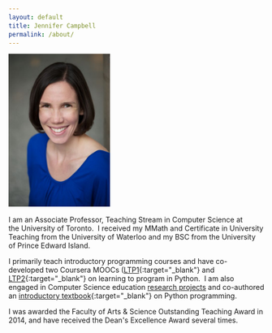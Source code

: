```yaml
---
layout: default
title: Jennifer Campbell
permalink: /about/
---
```



<!-- <div class="grid">
<div class="unit one-third"> -->
<!-- </div>

<div class="unit two-thirds" left-padding="10px">
 -->


 <img src="jen.jpg" alt="jen" width="200"/>
 <div class="pretty-links">


I am an Associate Professor, Teaching Stream in Computer Science at the University of Toronto.  I received my MMath and Certificate in University Teaching from the University of Waterloo and my BSC from the University of Prince Edward Island.  

I primarily teach introductory programming courses and have co-developed two Coursera MOOCs ([LTP1](https://www.coursera.org/course/programming1){:target="_blank"} and [LTP2](https://www.coursera.org/course/programming2){:target="_blank"} on learning to program in Python.  I am also engaged in Computer Science education [research projects](/research) and co-authored an [introductory textbook](https://pragprog.com/book/gwpy2/practical-programming){:target="_blank"} on Python programming.

I was awarded the Faculty of Arts &amp; Science Outstanding Teaching Award in 2014, and have received the Dean's Excellence Award several times.
</div>
<!-- </div>
</div> -->